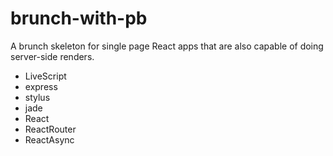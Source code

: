 brunch-with-pb
==============

A brunch skeleton for single page React apps that are also capable of doing server-side renders.

- LiveScript
- express
- stylus
- jade
- React
- ReactRouter
- ReactAsync
